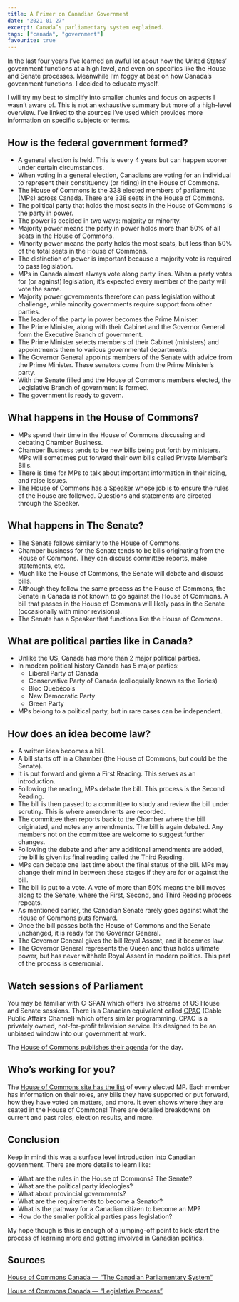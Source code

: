 ```yaml
---
title: A Primer on Canadian Government
date: "2021-01-27"
excerpt: Canada’s parliamentary system explained.
tags: ["canada", "government"]
favourite: true
---
```


In the last four years I’ve learned an awful lot about how the United States’ government functions at a high level, and even on specifics like the House and Senate processes. Meanwhile I’m foggy at best on how Canada’s government functions. I decided to educate myself.

I will try my best to simplify into smaller chunks and focus on aspects I wasn’t aware of. This is not an exhaustive summary but more of a high-level overview. I’ve linked to the sources I’ve used which provides more information on specific subjects or terms.

## How is the federal government formed?

- A general election is held. This is every 4 years but can happen sooner under certain circumstances.
- When voting in a general election, Canadians are voting for an individual to represent their constituency (or riding) in the House of Commons.
- The House of Commons is the 338 elected members of parliament (MPs) across Canada. There are 338 seats in the House of Commons.
- The political party that holds the most seats in the House of Commons is the party in power.
- The power is decided in two ways: majority or minority.
- Majority power means the party in power holds more than 50% of all seats in the House of Commons.
- Minority power means the party holds the most seats, but less than 50% of the total seats in the House of Commons.
- The distinction of power is important because a majority vote is required to pass legislation.
- MPs in Canada almost always vote along party lines. When a party votes for (or against) legislation, it’s expected every member of the party will vote the same.
- Majority power governments therefore can pass legislation without challenge, while minority governments require support from other parties.
- The leader of the party in power becomes the Prime Minister.
- The Prime Minister, along with their Cabinet and the Governor General form the Executive Branch of government.
- The Prime Minister selects members of their Cabinet (ministers) and appointments them to various governmental departments.
- The Governor General appoints members of the Senate with advice from the Prime Minister. These senators come from the Prime Minister’s party.
- With the Senate filled and the House of Commons members elected, the Legislative Branch of government is formed.
- The government is ready to govern.

## What happens in the House of Commons?

- MPs spend their time in the House of Commons discussing and debating Chamber Business.
- Chamber Business tends to be new bills being put forth by ministers. MPs will sometimes put forward their own bills called Private Member’s Bills.
- There is time for MPs to talk about important information in their riding, and raise issues.
- The House of Commons has a Speaker whose job is to ensure the rules of the House are followed. Questions and statements are directed through the Speaker.

## What happens in The Senate?

- The Senate follows similarly to the House of Commons.
- Chamber business for the Senate tends to be bills originating from the House of Commons. They can discuss committee reports, make statements, etc.
- Much like the House of Commons, the Senate will debate and discuss bills.
- Although they follow the same process as the House of Commons, the Senate in Canada is not known to go against the House of Commons. A bill that passes in the House of Commons will likely pass in the Senate (occasionally with minor revisions).
- The Senate has a Speaker that functions like the House of Commons.

## What are political parties like in Canada?

- Unlike the US, Canada has more than 2 major political parties.
- In modern political history Canada has 5 major parties:
  - Liberal Party of Canada
  - Conservative Party of Canada (colloquially known as the Tories)
  - Bloc Québécois
  - New Democratic Party
  - Green Party
- MPs belong to a political party, but in rare cases can be independent.

## How does an idea become law?

- A written idea becomes a bill.
- A bill starts off in a Chamber (the House of Commons, but could be the Senate).
- It is put forward and given a First Reading. This serves as an introduction.
- Following the reading, MPs debate the bill. This process is the Second Reading.
- The bill is then passed to a committee to study and review the bill under scrutiny. This is where amendments are recorded.
- The committee then reports back to the Chamber where the bill originated, and notes any amendments. The bill is again debated. Any members not on the committee are welcome to suggest further changes.
- Following the debate and after any additional amendments are added, the bill is given its final reading called the Third Reading.
- MPs can debate one last time about the final status of the bill. MPs may change their mind in between these stages if they are for or against the bill.
- The bill is put to a vote. A vote of more than 50% means the bill moves along to the Senate, where the First, Second, and Third Reading process repeats.
- As mentioned earlier, the Canadian Senate rarely goes against what the House of Commons puts forward.
- Once the bill passes both the House of Commons and the Senate unchanged, it is ready for the Governor General.
- The Governor General gives the bill Royal Assent, and it becomes law.
- The Governor General represents the Queen and thus holds ultimate power, but has never withheld Royal Assent in modern politics. This part of the process is ceremonial.

## Watch sessions of Parliament

You may be familiar with C-SPAN which offers live streams of US House and Senate sessions. There is a Canadian equivalent called [CPAC][cpac] (Cable Public Affairs Channel) which offers similar programming. CPAC is a privately owned, not-for-profit television service. It’s designed to be an unbiased window into our government at work.

The [House of Commons publishes their agenda][hocagenda] for the day.

## Who’s working for you?

The [House of Commons site has the list][hocmembers] of every elected MP. Each member has information on their roles, any bills they have supported or put forward, how they have voted on matters, and more. It even shows where they are seated in the House of Commons! There are detailed breakdowns on current and past roles, election results, and more.

## Conclusion

Keep in mind this was a surface level introduction into Canadian government. There are more details to learn like:

- What are the rules in the House of Commons? The Senate?
- What are the political party ideologies?
- What about provincial governments?
- What are the requirements to become a Senator?
- What is the pathway for a Canadian citizen to become an MP?
- How do the smaller political parties pass legislation?

My hope though is this is enough of a jumping-off point to kick-start the process of learning more and getting involved in Canadian politics.

## Sources

[House of Commons Canada — “The Canadian Parliamentary System“](https://www.ourcommons.ca/About/OurProcedure/ParliamentaryFramework/c_g_parliamentaryframework-e.htm)

[House of Commons Canada — “Legislative Process”](https://www.ourcommons.ca/About/OurProcedure/LegislativeProcess/c_g_legislativeprocess-e.htm)

[cpac]: https://www.cpac.ca/en/
[hocagenda]: https://www.ourcommons.ca/en#pw-agenda-publications
[hocmembers]: https://www.ourcommons.ca/members/en
